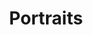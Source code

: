 ---
layout: post
title: "Portraits"
image: /assets/images/Portraits/09 - Ditchling-8_6000x4000.JPEG
permalink: /portfolio/portraits
folder: /assets/images/Portraits
columns: three
---